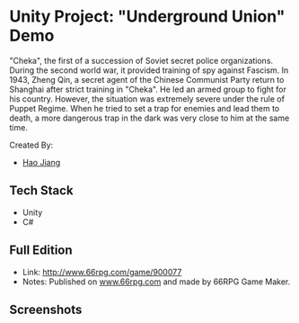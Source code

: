 # Unity Project: "Underground Union" Demo

"Cheka", the first of a succession of Soviet secret police organizations. During the second world war, it provided training of spy against Fascism. In 1943, Zheng Qin, a secret agent of the Chinese Communist Party return to Shanghai after strict training in "Cheka". He led an armed group to fight for his country. However, the situation was extremely severe under the rule of Puppet Regime. When he tried to set a trap for enemies and lead them to death, a more dangerous trap in the dark was very close to him at the same time.

Created By:
* [Hao Jiang](https://github.com/HaoJiang0201)

## Tech Stack
* Unity
* C#

## Full Edition
* Link: http://www.66rpg.com/game/900077
* Notes: Published on www.66rpg.com and made by 66RPG Game Maker.

## Screenshots
